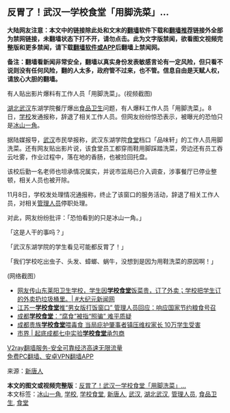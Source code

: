  <h2>反胃了！武汉一学校食堂「用脚洗菜」…</h2> <p class="notice"><b>大陆网友注意：本文中的链接除此处和文末的<a href="https://github.com/bannedbook/fanqiang" >翻墙</a>软件下载和<a href="https://github.com/killgcd/justmysocks/blob/master/README.md">翻墙推荐</a>链接外全部为禁网链接，未翻墙状态下打不开，请勿点击。此为文字版禁闻，欲看图文视频完整版和更多禁闻，请下载<a href="https://github.com/bannedbook/fanqiang">翻墙软件或APP</a>后翻墙上禁闻网。</p><p>备注：翻墙看新闻非常安全，翻墙以真实身份发表敏感言论有一定风险，但只看不说则没有任何风险，翻的人太多，政府管不过来，也不管。信息自由是天赋人权，请放心大胆的翻墙。</b></p>  <div class="entry"> <p id="conimg"></p> <p>有人贴出影片爆料有工作人员「用脚洗菜」。(视频截图)</p> <p><a href="https://www.bannedbook.org/bnews/tag/%e6%b9%96%e5%8c%97%e6%ad%a6%e6%b1%89/" class="st_tag internal_tag" rel="tag" title="标签 湖北武汉 下的日志">湖北武汉</a>东湖学院餐厅爆出<a href="https://www.bannedbook.org/bnews/tag/%E9%A3%9F%E5%93%81%E5%8D%AB%E7%94%9F/" class="st_tag internal_tag" rel="tag" title="标签 食品卫生 下的日志">食品卫生</a>问题，有人爆料工作人员「用脚洗菜」。8日，<a href="https://www.bannedbook.org/bnews/tag/%e5%ad%a6%e6%a0%a1/" class="st_tag internal_tag" rel="tag" title="标签 学校 下的日志">学校</a>发通报称，辞退了相关工作人员。但网友纷纷惊恐表示，被曝光的恐怕只是<a href="https://www.bannedbook.org/bnews/tag/%E5%86%B0%E5%B1%B1%E4%B8%80%E8%A7%92/" class="st_tag internal_tag" rel="tag" title="标签 冰山一角 下的日志">冰山一角</a>。</p> <p>据陆媒报导，<a href="https://www.bannedbook.org/bnews/tag/%e6%ad%a6%e6%b1%89/" class="st_tag internal_tag" rel="tag" title="标签 武汉 下的日志">武汉</a>市民举报称，武汉东湖学院<a href="https://www.bannedbook.org/bnews/tag/%e9%a3%9f%e5%a0%82/" class="st_tag internal_tag" rel="tag" title="标签 食堂 下的日志">食堂</a>档口「品味轩」的工作人员用脚洗菜。还有网友贴出影片说，该食堂员工都穿雨鞋用脚踩踏洗菜，旁边还有员工吞云吐雾，作业过程中，落在地的香肠，也被捡回托盘。</p> <p>该校后勤一名老师也坦承情况属实，并说市监局已介入调查，涉事餐厅已停业整顿，相关人员也被开除。</p> <p>11月8日，学校发处理情况通报称，终止了该窗口的服务活动，辞退了相关工作人员，对相关<a href="https://www.bannedbook.org/bnews/tag/%E7%AE%A1%E7%90%86%E4%BA%BA%E5%91%98/" class="st_tag internal_tag" rel="tag" title="标签 管理人员 下的日志">管理人员</a>停职处理。</p>  <p>对此，网友纷纷批评：「恐怕看到的只是冰山一角。」</p> <p>「这是人干的事吗？」</p> <p>「武汉东湖学院的学生看见可能都反胃了！」</p> <p>「我们学校吃出虫子、头发、蟑螂、蜗牛，没想到是因为用鞋洗菜的原因啊！」</p> <p></p> <p>(网络截图）</p>  <ul class='op-related-articles' title='相关阅读'> <li><a href='https://www.bannedbook.org/bnews/bannedvideo/20200924/1402372.html' target='_blank'>网友传山东莱阳卫生学校，学生因<b>学校食堂</b>饭菜贵，订了外卖；学校把学生订的外卖扔垃圾桶里。| #大纪元新闻网</a></li> <li><a href='https://www.bannedbook.org/bnews/baitai/20200919/1399463.html' target='_blank'>江苏一<b>学校食堂</b>推“男女版打饭窗口” 管理人员回应：响应国家节约粮食号召</a></li> <li><a href='https://www.bannedbook.org/bnews/cbnews/20190318/1098890.html' target='_blank'>成都<b>学校食堂</b>：“腐食”被指“照骗” 难平质疑</a></li> <li><a href='https://www.bannedbook.org/bnews/topimagenews/20190314/1097160.html' target='_blank'>成都贵族<b>学校食堂</b>喂毒食 当局庇护肇事者镇压维权家长 10万学生受害</a></li> <li><a href='https://www.bannedbook.org/bnews/baitai/20190314/1096723.html' target='_blank'>市界 &#124; 起底成都七中实验<b>学校食堂</b>承包商</a></li> </ul> <p class="texttj"> <a href="https://www.bannedbook.org/forum23/topic22702.html" target="_blank">V2ray翻墙服务-安全可靠经济高速无限流量</a><br/> <a href="https://github.com/bannedbook/fanqiang/wiki/%E7%A6%81%E9%97%BB%E7%BD%91%E5%AE%89%E5%8D%93%E7%BF%BB%E5%A2%99%E6%96%B0%E9%97%BBAPP" target="_blank">免费PC翻墙、安卓VPN翻墙APP</a></p><p> 来源：<span class='wp_keywordlink_affiliate'><a href="https://www.ntdtv.com/" title="新唐人">新唐人</a></span> </p><a name='sharetosocial'></a>       <div><b>本文的图文或视频完整版</b>：<a href='https://www.bannedbook.org/bnews/cbnews/20201109/1428314.html'>反胃了！武汉一学校食堂「用脚洗菜」…</a></div>  </div><!--END ENTRY--> <div class="postfooter"> <div>本文标签：<a href="https://www.bannedbook.org/bnews/tag/%E5%86%B0%E5%B1%B1%E4%B8%80%E8%A7%92/" rel="tag">冰山一角</a>, <a href="https://www.bannedbook.org/bnews/tag/%e5%ad%a6%e6%a0%a1/" rel="tag">学校</a>, <a href="https://www.bannedbook.org/bnews/tag/%E5%AD%A6%E6%A0%A1%E9%A3%9F%E5%A0%82/" rel="tag">学校食堂</a>, <a href="https://www.bannedbook.org/bnews/tag/%e6%96%b0%e5%94%90%e4%ba%ba/" rel="tag">新唐人</a>, <a href="https://www.bannedbook.org/bnews/tag/%e6%ad%a6%e6%b1%89/" rel="tag">武汉</a>, <a href="https://www.bannedbook.org/bnews/tag/%e6%b9%96%e5%8c%97%e6%ad%a6%e6%b1%89/" rel="tag">湖北武汉</a>, <a href="https://www.bannedbook.org/bnews/tag/%E7%AE%A1%E7%90%86%E4%BA%BA%E5%91%98/" rel="tag">管理人员</a>, <a href="https://www.bannedbook.org/bnews/tag/%E9%A3%9F%E5%93%81%E5%8D%AB%E7%94%9F/" rel="tag">食品卫生</a>, <a href="https://www.bannedbook.org/bnews/tag/%e9%a3%9f%e5%a0%82/" rel="tag">食堂</a></div>  </div><!--END POSTFOOTER--> 